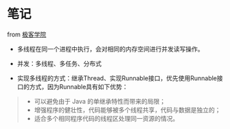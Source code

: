# 笔记

from [极客学院](http://wiki.jikexueyuan.com/project/java-concurrency/)

* 多线程在同一个进程中执行，会对相同的内存空间进行并发读写操作。

* 并发：多线程、多任务、分布式

* 实现多线程的方式：继承Thread、实现Runnable接口，优先使用Runnable接口的方式，因为Runnable具有如下优势：
> * 可以避免由于 Java 的单继承特性而带来的局限；
> * 增强程序的健壮性，代码能够被多个线程共享，代码与数据是独立的；
> * 适合多个相同程序代码的线程区处理同一资源的情况。



